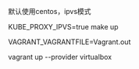 


默认使用centos，ipvs模式


KUBE_PROXY_IPVS=true
make up




VAGRANT_VAGRANTFILE=Vagrant.out

vagrant up --provider virtualbox

